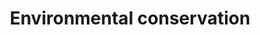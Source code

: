 ---
title: 'Environmental conservation'
content:
    items:
        '@taxonomy.podcast':
            - 'Environmental conservation'
    limit: 100
    order:
        by: folder
        dir: asc
    pagination: true
root_of_blog: true
feed:
    limit: 10
sitemap:
    lastmod: '07-09-2024 15:27'
hero:
    image: NEB-Concepts.webp
    content: 'NEB concepts | DigiNEB podcasts'
show_sidebar: false
---